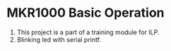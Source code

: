 # MKR1000 Basic Operation
1. This project is a part of a training module for ILP.
2. Blinking led with serial printf.
